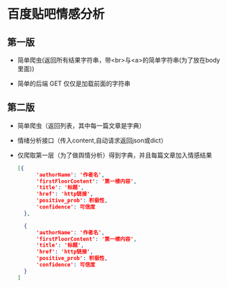 # 百度贴吧情感分析

## 第一版

* 简单爬虫(返回所有结果字符串，带\<br\>与\<a\>的简单字符串(为了放在body里面))

* 简单的后端 GET 仅仅是加载前面的字符串

## 第二版

* 简单爬虫（返回列表，其中每一篇文章是字典）

* 情绪分析接口（传入content,自动请求返回json或dict）

* 仅爬取第一层（为了做舆情分析）得到字典，并且每篇文章加入情感结果

  ```json
  [{
  		'authorName': '作者名',
  		'firstFloorContent': '第一楼内容',
  		'title': '标题',
  		'href': 'http链接',
  		'positive_prob': 积极性,
  		'confidence': 可信度
  	},
  
  	{
  		'authorName': '作者名',
  		'firstFloorContent': '第一楼内容',
  		'title': '标题',
  		'href': 'http链接',
  		'positive_prob': 积极性,
  		'confidence': 可信度
  	}
  ]
  ```

  